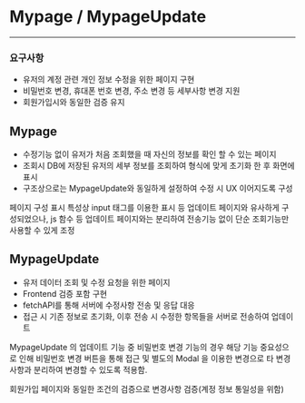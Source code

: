 

# Mypage / MypageUpdate

-------------------

### 요구사항

 - 유저의 계정 관련 개인 정보 수정을 위한 페이지 구현
 - 비밀번호 변경, 휴대폰 번호 변경, 주소 변경 등 세부사항 변경 지원
 - 회원가입시와 동일한 검증 유지


## Mypage

 - 수정기능 없이 유저가 처음 조회했을 때 자신의 정보를 확인 할 수 있는 페이지
 - 조회시 DB에 저장된 유저의 세부 정보를 조회하여 형식에 맞게 초기화 한 후 화면에 표시
 - 구조상으로는 MypageUpdate와 동일하게 설정하여 수정 시 UX 이어지도록 구성

페이지 구성 표시 특성상 input 태그를 이용한 표시 등 업데이트 페이지와 유사하게 구성되었으나, js 함수 등 업데이트 페이지와는 
분리하여 전송기능 없이 단순 조회기능만 사용할 수 있게 조정


## MypageUpdate

 - 유저 데이터 조회 및 수정 요청을 위한 페이지 
 - Frontend 검증 포함 구현
 - fetchAPI를 통해 서버에 수정사항 전송 및 응답 대응
 - 접근 시 기존 정보로 초기화, 이후 전송 시 수정한 항목들을 서버로 전송하여 업데이트

MypageUpdate 의 업데이트 기능 중 비밀번호 변경 기능의 경우 해당 기능 중요성으로 인해 비밀번호 변경 버튼을
 통해 접근 및 별도의 Modal 을 이용한 변경으로 타 변경사항과 분리하여 변경할 수 있도록 적용함.  
  
회원가입 페이지와 동일한 조건의 검증으로 변경사항 검증(계정 정보 통일성을 위함)